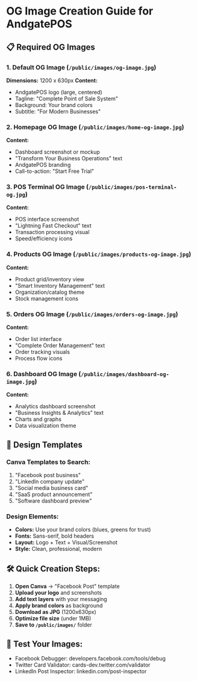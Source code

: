 # OG Image Creation Guide for AndgatePOS

## 📋 Required OG Images

### 1. Default OG Image (`/public/images/og-image.jpg`)
**Dimensions:** 1200 x 630px
**Content:**
- AndgatePOS logo (large, centered)
- Tagline: "Complete Point of Sale System"
- Background: Your brand colors
- Subtitle: "For Modern Businesses"

### 2. Homepage OG Image (`/public/images/home-og-image.jpg`)
**Content:**
- Dashboard screenshot or mockup
- "Transform Your Business Operations" text
- AndgatePOS branding
- Call-to-action: "Start Free Trial"

### 3. POS Terminal OG Image (`/public/images/pos-terminal-og.jpg`)
**Content:**
- POS interface screenshot
- "Lightning Fast Checkout" text
- Transaction processing visual
- Speed/efficiency icons

### 4. Products OG Image (`/public/images/products-og-image.jpg`)
**Content:**
- Product grid/inventory view
- "Smart Inventory Management" text
- Organization/catalog theme
- Stock management icons

### 5. Orders OG Image (`/public/images/orders-og-image.jpg`)
**Content:**
- Order list interface
- "Complete Order Management" text
- Order tracking visuals
- Process flow icons

### 6. Dashboard OG Image (`/public/images/dashboard-og-image.jpg`)
**Content:**
- Analytics dashboard screenshot
- "Business Insights & Analytics" text
- Charts and graphs
- Data visualization theme

## 🎨 Design Templates

### Canva Templates to Search:
1. "Facebook post business"
2. "LinkedIn company update" 
3. "Social media business card"
4. "SaaS product announcement"
5. "Software dashboard preview"

### Design Elements:
- **Colors:** Use your brand colors (blues, greens for trust)
- **Fonts:** Sans-serif, bold headers
- **Layout:** Logo + Text + Visual/Screenshot
- **Style:** Clean, professional, modern

## 🛠️ Quick Creation Steps:

1. **Open Canva** → "Facebook Post" template
2. **Upload your logo** and screenshots
3. **Add text layers** with your messaging
4. **Apply brand colors** as background
5. **Download as JPG** (1200x630px)
6. **Optimize file size** (under 1MB)
7. **Save to `/public/images/`** folder

## 📱 Test Your Images:
- Facebook Debugger: developers.facebook.com/tools/debug
- Twitter Card Validator: cards-dev.twitter.com/validator
- LinkedIn Post Inspector: linkedin.com/post-inspector
